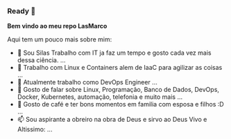 ### Ready 👋

**Bem vindo ao meu repo LasMarco**

Aqui tem um pouco mais sobre mim:

- 🔭 Sou Silas Trabalho com IT ja faz um tempo e gosto cada vez mais dessa ciência. ...
- 🌱 Trabalho com Linux e Containers alem de IaaC para agilizar as coisas ...
- 👯 Atualmente trabalho como DevOps Engineer ...
- 🤔 Gosto de falar sobre Linux, Programação, Banco de Dados, DevOps, Docker, Kubernetes, automação, telefonia e muito mais ...
- 💬 Gosto de café e ter bons momentos em familia com esposa e filhos :D ...
- 📫 Sou aspirante a obreiro na obra de Deus e sirvo ao Deus Vivo e Altissimo: ...
